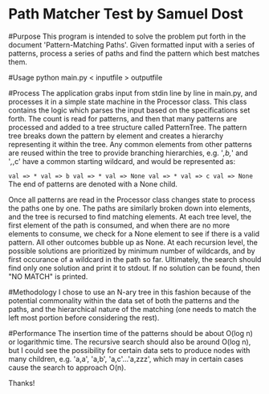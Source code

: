 Path Matcher Test by Samuel Dost
================================

#Purpose
This program is intended to solve the problem put forth in the document 'Pattern-Matching Paths'. Given formatted input with a series of patterns, process a series of paths and find the pattern which best matches them.

#Usage
python main.py < inputfile > outputfile

#Process
The application grabs input from stdin line by line in main.py, and processes it in a simple state machine in the Processor class. This class contains the logic which parses the input based on the specifications set forth. The count is read for patterns, and then that many patterns are processed and added to a tree structure called PatternTree. The pattern tree breaks down the pattern by element and creates a hierarchy representing it within the tree. Any common elements from other patterns are reused within the tree to provide branching hierarchies, e.g. '*,b,*' and '*,*,c' have a common starting wildcard, and would be represented as:

`val => *
		val => b
			val => *
				val => None
		val => *
			val => c
				val => None
`
The end of patterns are denoted with a None child.

Once all patterns are read in the Processor class changes state to process the paths one by one. The paths are similarly broken down into elements, and the tree is recursed to find matching elements. At each tree level, the first element of the path is consumed, and when there are no more elements to consume, we check for a None element to see if there is a valid pattern. All other outcomes bubble up as None. At each recursion level, the possible solutions are prioritized by minimum number of wildcards, and by first occurance of a wildcard in the path so far. Ultimately, the search should find only one solution and print it to stdout. If no solution can be found, then "NO MATCH" is printed.

#Methodology
I chose to use an N-ary tree in this fashion because of the potential commonality within the data set of both the patterns and the paths, and the hierarchical nature of the matching (one needs to match the left most portion before considering the rest).

#Performance
The insertion time of the patterns should be about O(log n) or logarithmic time. The recursive search should also be around O(log n), but I could see the possibility for certain data sets to produce nodes with many children, e.g. 'a,a', 'a,b', 'a,c'...'a,zzz', which may in certain cases cause the search to approach O(n).

Thanks!
